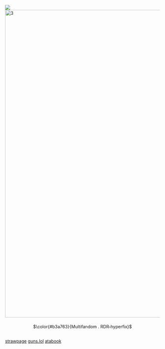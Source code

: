 ![](https://komarev.com/ghpvc/?username=sillybillykoijoi)
<img width="1000" height="1000" alt="3" src="https://github.com/user-attachments/assets/65c0d975-7808-4700-ad0d-adba2617a6cc" />
<p align="center"> $\color{#b3a763}{Multifandom . RDR༝hyperfix}$

[strawpage](https://koiiii.straw.page/) [guns.lol](https://guns.lol/sillybillykoijoi) [atabook](https://sillybillykoijoi.atabook.org)

